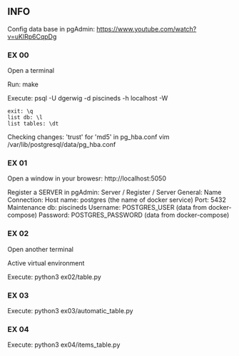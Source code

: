 
## INFO   


Config data base in pgAdmin:
    https://www.youtube.com/watch?v=uKlRp6CqpDg


###  EX 00  

Open a terminal

Run: 
    make

Execute:
    psql -U dgerwig -d piscineds -h localhost -W

    exit: \q
    list db: \l
    list tables: \dt

Checking changes: 'trust' for 'md5' in pg_hba.conf
    vim /var/lib/postgresql/data/pg_hba.conf


###  EX 01 

Open a window in your browesr:
    http://localhost:5050

Register a SERVER in pgAdmin:
    Server / Register / Server 
        General:
            Name
        Connection:
            Host name: postgres (the name of docker service)
            Port: 5432
            Maintenance db: piscineds
            Username: POSTGRES_USER (data from docker-compose)
            Password: POSTGRES_PASSWORD (data from docker-compose)


###  EX 02  

Open another terminal

Active virtual environment

Execute:
    python3 ex02/table.py


###  EX 03  

Execute:
    python3 ex03/automatic_table.py


###  EX 04  

Execute:
    python3 ex04/items_table.py
